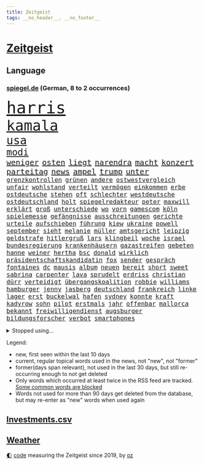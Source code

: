 ```yaml
---
title: Zeitgeist
tags: __no_header__, __no_footer__
---
```


# [Zeitgeist](https://oliz.io/zeitgeist/)

## Language

<h3><a href="https://www.spiegel.de" target="_blank">spiegel.de</a> (German, 8 to 2 occurrences)</h3>
<p style="font-family:monospace">
<span style="font-size:32pt"><a href="news_links.html#harris" class="current">harris</a></span>
<br>
<span style="font-size:28pt"><a href="news_links.html#kamala" class="current">kamala</a></span>
<br>
<span style="font-size:22pt"><a href="news_links.html#usa" class="current">usa</a></span>
<br>
<span style="font-size:18pt"><a href="news_links.html#modi" class="current">modi</a></span>
<br>
<span style="font-size:15pt"><a href="news_links.html#weniger" class="current">weniger</a></span>
<span style="font-size:15pt"><a href="news_links.html#osten" class="current">osten</a></span>
<span style="font-size:15pt"><a href="news_links.html#liegt" class="current">liegt</a></span>
<span style="font-size:15pt"><a href="news_links.html#narendra" class="current">narendra</a></span>
<span style="font-size:15pt"><a href="news_links.html#macht" class="current">macht</a></span>
<span style="font-size:15pt"><a href="news_links.html#konzert" class="current">konzert</a></span>
<span style="font-size:15pt"><a href="news_links.html#parteitag" class="current">parteitag</a></span>
<span style="font-size:15pt"><a href="news_links.html#news" class="current">news</a></span>
<span style="font-size:15pt"><a href="news_links.html#ampel" class="current">ampel</a></span>
<span style="font-size:15pt"><a href="news_links.html#trump" class="current">trump</a></span>
<span style="font-size:15pt"><a href="news_links.html#unter" class="current">unter</a></span>
<br>
<span style="font-size:12pt"><a href="news_links.html#grenzkontrollen" class="current">grenzkontrollen</a></span>
<span style="font-size:12pt"><a href="news_links.html#grünen" class="current">grünen</a></span>
<span style="font-size:12pt"><a href="news_links.html#andere" class="current">andere</a></span>
<span style="font-size:12pt"><a href="news_links.html#ostwestvergleich" class="new">ostwestvergleich</a></span>
<span style="font-size:12pt"><a href="news_links.html#unfair" class="current">unfair</a></span>
<span style="font-size:12pt"><a href="news_links.html#wohlstand" class="current">wohlstand</a></span>
<span style="font-size:12pt"><a href="news_links.html#verteilt" class="current">verteilt</a></span>
<span style="font-size:12pt"><a href="news_links.html#vermögen" class="current">vermögen</a></span>
<span style="font-size:12pt"><a href="news_links.html#einkommen" class="current">einkommen</a></span>
<span style="font-size:12pt"><a href="news_links.html#erbe" class="current">erbe</a></span>
<span style="font-size:12pt"><a href="news_links.html#ostdeutsche" class="current">ostdeutsche</a></span>
<span style="font-size:12pt"><a href="news_links.html#stehen" class="current">stehen</a></span>
<span style="font-size:12pt"><a href="news_links.html#oft" class="current">oft</a></span>
<span style="font-size:12pt"><a href="news_links.html#schlechter" class="current">schlechter</a></span>
<span style="font-size:12pt"><a href="news_links.html#westdeutsche" class="current">westdeutsche</a></span>
<span style="font-size:12pt"><a href="news_links.html#ostdeutschland" class="current">ostdeutschland</a></span>
<span style="font-size:12pt"><a href="news_links.html#holt" class="current">holt</a></span>
<span style="font-size:12pt"><a href="news_links.html#spiegelredakteur" class="current">spiegelredakteur</a></span>
<span style="font-size:12pt"><a href="news_links.html#peter" class="current">peter</a></span>
<span style="font-size:12pt"><a href="news_links.html#maxwill" class="new">maxwill</a></span>
<span style="font-size:12pt"><a href="news_links.html#erklärt" class="current">erklärt</a></span>
<span style="font-size:12pt"><a href="news_links.html#groß" class="current">groß</a></span>
<span style="font-size:12pt"><a href="news_links.html#unterschiede" class="current">unterschiede</a></span>
<span style="font-size:12pt"><a href="news_links.html#wo" class="current">wo</a></span>
<span style="font-size:12pt"><a href="news_links.html#vorn" class="current">vorn</a></span>
<span style="font-size:12pt"><a href="news_links.html#gamescom" class="new">gamescom</a></span>
<span style="font-size:12pt"><a href="news_links.html#köln" class="current">köln</a></span>
<span style="font-size:12pt"><a href="news_links.html#spielemesse" class="new">spielemesse</a></span>
<span style="font-size:12pt"><a href="news_links.html#gefängnisse" class="current">gefängnisse</a></span>
<span style="font-size:12pt"><a href="news_links.html#ausschreitungen" class="current">ausschreitungen</a></span>
<span style="font-size:12pt"><a href="news_links.html#gerichte" class="current">gerichte</a></span>
<span style="font-size:12pt"><a href="news_links.html#urteile" class="current">urteile</a></span>
<span style="font-size:12pt"><a href="news_links.html#aufschieben" class="new">aufschieben</a></span>
<span style="font-size:12pt"><a href="news_links.html#führung" class="current">führung</a></span>
<span style="font-size:12pt"><a href="news_links.html#kiew" class="current">kiew</a></span>
<span style="font-size:12pt"><a href="news_links.html#ukraine" class="current">ukraine</a></span>
<span style="font-size:12pt"><a href="news_links.html#powell" class="current">powell</a></span>
<span style="font-size:12pt"><a href="news_links.html#september" class="current">september</a></span>
<span style="font-size:12pt"><a href="news_links.html#sieht" class="current">sieht</a></span>
<span style="font-size:12pt"><a href="news_links.html#melanie" class="current">melanie</a></span>
<span style="font-size:12pt"><a href="news_links.html#müller" class="current">müller</a></span>
<span style="font-size:12pt"><a href="news_links.html#amtsgericht" class="current">amtsgericht</a></span>
<span style="font-size:12pt"><a href="news_links.html#leipzig" class="current">leipzig</a></span>
<span style="font-size:12pt"><a href="news_links.html#geldstrafe" class="current">geldstrafe</a></span>
<span style="font-size:12pt"><a href="news_links.html#hitlergruß" class="current">hitlergruß</a></span>
<span style="font-size:12pt"><a href="news_links.html#lars" class="current">lars</a></span>
<span style="font-size:12pt"><a href="news_links.html#klingbeil" class="current">klingbeil</a></span>
<span style="font-size:12pt"><a href="news_links.html#woche" class="current">woche</a></span>
<span style="font-size:12pt"><a href="news_links.html#israel" class="current">israel</a></span>
<span style="font-size:12pt"><a href="news_links.html#bundesregierung" class="current">bundesregierung</a></span>
<span style="font-size:12pt"><a href="news_links.html#krankenhäusern" class="new">krankenhäusern</a></span>
<span style="font-size:12pt"><a href="news_links.html#gazastreifen" class="current">gazastreifen</a></span>
<span style="font-size:12pt"><a href="news_links.html#gebeten" class="current">gebeten</a></span>
<span style="font-size:12pt"><a href="news_links.html#hanne" class="new">hanne</a></span>
<span style="font-size:12pt"><a href="news_links.html#weiner" class="new">weiner</a></span>
<span style="font-size:12pt"><a href="news_links.html#hertha" class="current">hertha</a></span>
<span style="font-size:12pt"><a href="news_links.html#bsc" class="current">bsc</a></span>
<span style="font-size:12pt"><a href="news_links.html#donald" class="current">donald</a></span>
<span style="font-size:12pt"><a href="news_links.html#wirklich" class="current">wirklich</a></span>
<span style="font-size:12pt"><a href="news_links.html#präsidentschaftskandidatin" class="current">präsidentschaftskandidatin</a></span>
<span style="font-size:12pt"><a href="news_links.html#fox" class="current">fox</a></span>
<span style="font-size:12pt"><a href="news_links.html#sender" class="current">sender</a></span>
<span style="font-size:12pt"><a href="news_links.html#gespräch" class="current">gespräch</a></span>
<span style="font-size:12pt"><a href="news_links.html#fontaines" class="new">fontaines</a></span>
<span style="font-size:12pt"><a href="news_links.html#dc" class="new">dc</a></span>
<span style="font-size:12pt"><a href="news_links.html#mausis" class="new">mausis</a></span>
<span style="font-size:12pt"><a href="news_links.html#album" class="current">album</a></span>
<span style="font-size:12pt"><a href="news_links.html#neuen" class="current">neuen</a></span>
<span style="font-size:12pt"><a href="news_links.html#bereit" class="current">bereit</a></span>
<span style="font-size:12pt"><a href="news_links.html#short" class="new">short</a></span>
<span style="font-size:12pt"><a href="news_links.html#sweet" class="new">sweet</a></span>
<span style="font-size:12pt"><a href="news_links.html#sabrina" class="current">sabrina</a></span>
<span style="font-size:12pt"><a href="news_links.html#carpenter" class="current">carpenter</a></span>
<span style="font-size:12pt"><a href="news_links.html#lava" class="new">lava</a></span>
<span style="font-size:12pt"><a href="news_links.html#sprudelt" class="new">sprudelt</a></span>
<span style="font-size:12pt"><a href="news_links.html#erdriss" class="new">erdriss</a></span>
<span style="font-size:12pt"><a href="news_links.html#christian" class="current">christian</a></span>
<span style="font-size:12pt"><a href="news_links.html#dürr" class="current">dürr</a></span>
<span style="font-size:12pt"><a href="news_links.html#verteidigt" class="current">verteidigt</a></span>
<span style="font-size:12pt"><a href="news_links.html#übergangskoalition" class="new">übergangskoalition</a></span>
<span style="font-size:12pt"><a href="news_links.html#robbie" class="current">robbie</a></span>
<span style="font-size:12pt"><a href="news_links.html#williams" class="current">williams</a></span>
<span style="font-size:12pt"><a href="news_links.html#hamburger" class="current">hamburger</a></span>
<span style="font-size:12pt"><a href="news_links.html#jenny" class="current">jenny</a></span>
<span style="font-size:12pt"><a href="news_links.html#jasberg" class="new">jasberg</a></span>
<span style="font-size:12pt"><a href="news_links.html#deutschland" class="current">deutschland</a></span>
<span style="font-size:12pt"><a href="news_links.html#frankreich" class="current">frankreich</a></span>
<span style="font-size:12pt"><a href="news_links.html#linke" class="current">linke</a></span>
<span style="font-size:12pt"><a href="news_links.html#lager" class="current">lager</a></span>
<span style="font-size:12pt"><a href="news_links.html#erst" class="current">erst</a></span>
<span style="font-size:12pt"><a href="news_links.html#buckelwal" class="current">buckelwal</a></span>
<span style="font-size:12pt"><a href="news_links.html#hafen" class="current">hafen</a></span>
<span style="font-size:12pt"><a href="news_links.html#sydney" class="new">sydney</a></span>
<span style="font-size:12pt"><a href="news_links.html#konnte" class="current">konnte</a></span>
<span style="font-size:12pt"><a href="news_links.html#kraft" class="current">kraft</a></span>
<span style="font-size:12pt"><a href="news_links.html#kadyrow" class="current">kadyrow</a></span>
<span style="font-size:12pt"><a href="news_links.html#sohn" class="current">sohn</a></span>
<span style="font-size:12pt"><a href="news_links.html#pilot" class="current">pilot</a></span>
<span style="font-size:12pt"><a href="news_links.html#erstmals" class="current">erstmals</a></span>
<span style="font-size:12pt"><a href="news_links.html#jahr" class="current">jahr</a></span>
<span style="font-size:12pt"><a href="news_links.html#offenbar" class="current">offenbar</a></span>
<span style="font-size:12pt"><a href="news_links.html#mallorca" class="current">mallorca</a></span>
<span style="font-size:12pt"><a href="news_links.html#bekannt" class="current">bekannt</a></span>
<span style="font-size:12pt"><a href="news_links.html#freiwilligendienst" class="new">freiwilligendienst</a></span>
<span style="font-size:12pt"><a href="news_links.html#augsburger" class="new">augsburger</a></span>
<span style="font-size:12pt"><a href="news_links.html#bildungsforscher" class="new">bildungsforscher</a></span>
<span style="font-size:12pt"><a href="news_links.html#verbot" class="current">verbot</a></span>
<span style="font-size:12pt"><a href="news_links.html#smartphones" class="current">smartphones</a></span>
</p>
<details>
<summary>Stopped using...</summary>
<p class="former" style="font-size:12pt">
daniel(1402) scheinen(1402) beschließt(1401) erneute(1401) fahrer(1401) schnellcheck(1400) dauerhaft(1399) deutliche(1399) entlastet(1399) erinnerungen(1399) guter(1399) kennt(1399) prüfen(1399) düsseldorf(1398) stolz(1398) studierenden(1398) verletzungen(1398) belastet(1397) chelsea(1397) geeinigt(1397) krankenhäuser(1397) langer(1397) präsentieren(1397) vorsitzenden(1397) öfter(1397) überwinden(1397) erzielt(1396) legte(1396) merkel(1396) vertrag(1396) winter(1396) deutlichen(1395) dezember(1395) eindruck(1395) ermöglichen(1395) persönlich(1395) reformen(1395) ausnahmen(1394) brief(1394) kiel(1394) massive(1394) preisen(1394) schoss(1394) sicherheitsbehörden(1394) siegt(1394) aufnehmen(1393) entwurf(1393) schien(1393) solidarität(1393) englische(1392) innenminister(1392) kultur(1392) planen(1392) rat(1392) sebastian(1392) steuer(1392) verbindung(1392) zeugen(1392) riesige(1391) volksrepublik(1391) woher(1391) csu(1390) dfb(1390) durchsetzen(1390) mengen(1390) waffe(1390) längere(1389) schüssen(1389) stammt(1389) endspiel(1388) abgebrochen(1387) berlins(1387) erneuten(1387) märchen(1387) ungarns(1387) anlass(1386) haltung(1386) jüngeren(1386) rechts(1386) claudia(1385) enthüllt(1385) verstärkt(1385) verändern(1385) modell(1384) produzieren(1384) betont(1383) jüngere(1383) wälder(1383) heil(1382) hubertus(1382) offiziellen(1382) weite(1381) küstenwache(1380) verbindet(1380) drittel(1379) lkw(1379) überleben(1378) spitzenreiter(1377) anzeichen(1376) behalten(1376) hinten(1375) konsum(1374) tiefen(1374) öffentliche(1374) frisch(1372) orten(1372) wem(1371) händler(1369) kooperation(1369) top(1369) analysiert(1367) favorit(1366) empfangen(1343) drohne(1340) sammeln(1336) hochschulen(1242) orte(1232) unis(1210) finanziert(1202) abgegeben(1166) sammelt(1146) schwäche(1146) kolumbien(1142) volk(1138) bundesanwaltschaft(1120) günstiges(1078) gemeinschaft(1065) vorfeld(1045) millionenhöhe(1043) radikalen(1042) grünenpolitiker(1032) wichtiges(1028) halbes(1025) regierungschefin(1023) nutzung(999) rande(991) militärischen(990) seltene(982) tradition(982) entsteht(980) verschiedenen(966) buschmann(964) ring(937) desto(930) expremier(927) krankheiten(919) 49(913) einheit(913) brüder(906) 40000(899) benötigt(896) lücken(885) schneiden(882) brandenburger(876) nebenbei(876) kriegsbeginn(870) spart(855) antisemitische(844) locken(838) umstände(824) unterliegt(816) kinderinterview(810) suchte(809) kai(805) braun(761) geste(761) genauer(760) schwächelt(752) verträge(745) dach(740) tode(740) revolution(739) giorgia(726) meloni(726) peru(718) schickte(709) töne(709) missverständnis(707) jüngst(706) kommunikation(704) benko(702) überreste(700) auseinander(696) senioren(688) psychologin(681) schmeckt(664) prien(654) geschmack(645) luftangriffe(641) erreichbar(640) fängt(638) familienministerin(631) paus(631) tabu(630) metall(627) böhmermann(626) geheim(623) überprüfen(611) nico(607) strafanzeige(605) dritter(595) rammt(594) abhilfe(593) kulturstaatsministerin(584) solcher(582) perspektive(577) spezialkräfte(577) geldgeber(574) gedenken(568) wasserstoff(559) marode(558) republikanische(558) technologie(557) neunzigerjahren(553) freiwillige(550) fluggesellschaft(547) läufer(547) aktive(544) schleswigholsteins(542) 2007(533) karin(533) loswerden(529) diesjährigen(523) statistischen(517) wurzeln(516) geschehen(509) älteren(502) beides(500) lübeck(500) miami(497) kollidiert(496) kader(491) wiedergewählt(491) veto(489) fußballverband(481) zeuge(480) geisel(479) luxus(467) eingeschlagen(465) erforscht(465) forscherin(465) überfahren(462) höchststand(460) rad(452) unterbrochen(451) drogenhandel(442) schlagabtausch(441) beruft(436) beckenbauer(425) verurteilen(421) drückt(405) langjährigen(404) berufen(402) 30jähriger(401) popstars(398) abu(397) schweigt(397) heimem(393) warnungen(393) dfbfrauen(391) nachhaltige(389) strafverfahren(389) saßen(386) stockt(386) politikerinnen(385) palästinensische(384) mutmaßliches(383) zeitgleich(381) service(380) leitartikel(378) sicherheitsmaßnahmen(376) skurriler(370) hilferuf(366) boykott(364) seltener(362) recherche(356) 96(354) knie(354) re(350) sprachen(349) riesiges(348) unten(348) drehte(347) posts(347) nordkoreas(344) unterkunft(344) leinwand(343) american(342) stieß(340) trinken(337) vorzugehen(335) weltmeistertitel(333) ferne(331) suv(328) neuesten(327) verheerende(327) dreht(326) kühne(326) chile(323) 76(321) bunt(318) gearbeitet(318) gelobt(317) milliardenhöhe(315) ausstellung(314) kallas(314) entertainment(312) kommissionspräsidentin(310) europaparlament(307) taxi(303) asylverfahren(302) gravierenden(302) kundgebungen(302) begründet(300) gewährt(300) kongress(295) oberlandesgericht(289) repräsentantenhaus(289) absichtlich(288) exchef(288) geborene(287) krebsdiagnose(284) glückwünsche(283) normale(283) bestätigte(282) bundes(282) gewähren(278) tories(277) rockband(276) tennisprofi(276) beteuert(275) raab(273) brandt(272) demonstration(272) parlamentarier(270) titeln(270) elbtower(268) südchinesisches(268) beyoncé(267) abfall(266) kanzlerkandidat(265) empfehlungen(264) ernsthafte(264) friedlich(264) claus(262) überdenken(262) 60000(259) rechtlich(259) gestritten(257) ringt(256) haken(255) hingerichtet(254) bundesverfassungsgerichts(251) haley(251) nikki(251) zweistaatenlösung(251) kostenlos(249) dfl(247) indischen(246) reichweite(245) beklagen(244) diverse(243) ausgespielt(242) zerstritten(242) aktienkurs(241) großzügig(241) dänemarks(239) armin(238) oberverwaltungsgericht(236) hits(235) stuttgarter(235) umstrittenes(235) unverletzt(235) 93(234) erwachsen(234) investition(234) 125(232) fernzüge(232) konstantin(232) professionelle(232) verbucht(232) catherine(231) demokratien(230) angeklagten(229) dynamik(229) gerungen(229) amerikas(228) fortschritte(227) offensichtlich(227) 22jährigen(225) giftige(225) omas(225) verschwörungstheorien(225) bahnen(224) haut(224) willy(224) ambitionen(223) royale(223) topform(223) captain(221) einstufung(221) handgreiflich(219) medizinischen(219) nominierungen(219) huthimiliz(218) pilze(218) umwelthilfe(217) 1945(216) behandlung(214) eilantrag(214) 80000(213) alfred(212) frustriert(211) plattner(210) 81jährige(209) gleichberechtigung(209) russlandsanktionen(209) pforzheim(208) erziehung(207) slowene(207) fotografen(206) australischer(204) can(204) artillerie(202) badenwürttembergischen(202) machtwort(202) rüsten(202) weiblicher(202) dazwischen(201) perfektes(201) hai(200) partys(200) zigaretten(200) darsteller(199) ministerien(199) beschädigten(198) boykottiert(197) landsmann(197) pazifik(197) baltimore(195) neuerdings(194) direkten(193) 65jährige(192) kurth(190) schläft(190) wahlkampfrede(190) 2006(189) umgeleitet(188) dreharbeiten(187) oman(187) pünktlich(187) ungewohnt(187) wüste(187) labour(186) lutz(186) bestürzt(184) elton(184) beliebte(182) hagen(181) wirecard(181) abgewendet(179) stellvertreter(179) merkels(177) altkanzlerin(176) ravensburg(176) gitarrist(174) negativ(174) fa(173) verbotene(173) french(171) vermieter(171) wohlauf(171) auslösen(170) gekrönt(170) nairobi(170) emojis(169) jahrelangen(169) boateng(168) jérôme(168) manfred(167) schienen(167) potter(162) kanzlerin(161) eingefangen(159) basketballerinnen(158) bewerben(158) höchstem(158) oberdorf(158) beurteilen(157) sabine(157) eukommissionspräsidentin(156) ideologie(156) dein(155) sophia(155) bear(153) bestellen(153) frauenanteil(153) multimillionär(153) rechtslage(153) abwesenheit(152) kreativ(152) ausgebildet(151) rihanna(150) verweigerte(150) 1982(149) fußgänger(149) persönlichkeit(148) profidebüt(148) verdachts(148) cannabisgesetz(147) versöhnung(147) ludwigshafen(146) präsentation(146) verfehlen(146) angeschlagene(145) marseille(145) republikanischen(145) deserteur(144) verdammt(144) pogačar(143) tadej(143) unschuld(143) mongolei(142) jamal(141) musiala(141) pole(141) dominanz(140) geiselabkommen(140) mail(140) anstatt(139) beworfen(139) erfreut(139) zusammenraufen(139) mehrjährigen(138) geringer(137) härteste(137) lehre(137) blamage(136) abgrund(135) anfällig(135) erschlagen(135) flugabwehrsysteme(135) haiti(135) nichte(135) sangen(135) zeichner(135) hiv(134) infizierten(134) nordrheinwestfalens(134) suhl(134) havertz(133) republikanischer(133) verkehrsministerium(133) arkadi(130) ausgelaufen(130) ko(130) systematische(130) wolosch(130) engagieren(129) rar(129) grundlegende(128) exuspräsidenten(127) katastrophenfall(127) klimaanlage(126) report(126) sanierungsplan(126) adidas(125) arbeitszeiten(125) box(125) dominierte(125) wirklichkeit(125) attraktiv(124) bestandteil(124) elektrische(124) fangen(124) fester(124) gegenseitigen(123) belgier(122) missbrauchen(122) radprofi(122) sozialreform(122) grauen(121) außergewöhnlichen(120) einbruch(120) züchten(120) 250(119) bewaffnet(119) erhärten(119) lebenslanger(119) recycling(119) 20jährige(118) irreführende(118) spiegelleser(118) devise(117) staatschefs(117) heimatland(116) medium(116) fußballbund(115) instanz(115) verschenkt(115) chronik(114) escooter(114) mathieu(114) songtexte(114) brandstiftung(113) vingegaard(113) alsu(112) beverly(112) hills(112) kurmasheva(112) neubau(112) passau(112) chips(111) fünfjähriger(111) bräuchte(110) kommunalwahl(110) geflossen(109) plakate(109) etappe(108) hirn(108) ultraorthodoxe(108) einflussreichsten(107) ertragen(107) schlau(107) 111(106) mclaren(106) ungestört(105) weber(105) wänden(105) brettspiele(104) ausgeweitet(103) bürgermeisterin(102) event(102) verlaufen(102) 74jährigen(101) blutspur(101) kampfflugzeuge(101) melonis(101) merckx(100) versuchter(100) überstunden(100) angedacht(99) betrachtet(99) bundesinstitut(99) millionenstrafe(99) trucks(99) versagte(99) grüßen(98) hafencity(98) kommentieren(98) totschlags(98) gefängnisstrafe(97) schmerz(97) schwimmbad(97) zellen(97) äthiopien(97) kreativen(96) leyens(96) naturschützer(96) dicke(95) rapstar(95) rumort(95) schlechteste(95) agentengesetz(94) beweist(94) linker(94) opas(94) patriotsysteme(94) pomp(94) schnelldurchlauf(94) klimaschutzgesetz(93) parkplatz(93) be(92) furios(92) lando(92) norris(92) johnson(91) schwächt(91) shakira(91) verstanden(91) workout(91) zugeht(91) amerikaners(90) kiffer(90) usfirma(90) einschüchtern(89) exakt(89) finales(89) shakespeare(89) attentats(88) formel1einstieg(88) dazn(87) kugeln(87) nachbesserung(87) spitzenklub(87) jeweiligen(86) risikobewertung(86) aquakulturen(85) boys(85) films(85) kooperieren(85) lachs(85) pet(85) schenk(85) shop(85) großartiger(84) schwieg(84) wahlkampfauftakt(84) zugspitze(84) ambiente(83) bremerhaven(83) grafikanalyse(83) hitlers(83) reiz(83) vergnügen(83) zeitlich(83) erfolgt(82) ergibt(82) spinnen(82) verlockend(82) berlinbrandenburg(81) ertappte(81) geiselfreilassungen(81) technologiekonzern(81) 26000(80) anfühlt(80) gottschalk(80) marcus(80) pech(80) unversöhnlich(80) velbert(79) vollen(79) adolf(78) archäologie(78) privat(78) rutschen(78) schuldspruch(78) argwohn(77) beachtliche(77) chats(77) ladestationen(77) nachtklub(77) opulente(77) popmusik(77) pünktlichkeit(77) spürte(77) gezählt(76) morbide(76) reisewelle(76) statistiker(76) ausweiten(75) cybercrime(75) einsätze(75) schauplatz(75) heimspiel(74) heinz(74) kanzlerschaft(74) krafttraining(74) mondes(74) cduvorsitzenden(73) genauen(73) nationalversammlung(73) slogans(73) buchhalter(72) erffa(72) faust(72) glückt(72) toleriert(72) vorherrschaft(72) 39(71) aufgeheizt(71) behandeln(71) bläst(71) breiten(71) generalprobe(71) mordversuchs(71) schütze(71) vergleichen(71) grauzone(70) m(70) pension(70) praktiken(70) repräsentiert(70) resolution(70) schulhof(70) volte(70) baustellen(69) dieselautos(69) effektiver(69) flick(69) hansi(69) hießen(69) kristen(69) schumachers(69) unsinn(69) 1944(68) 65jährigen(68) cooper(68) derartige(68) emaus(68) exoplanet(68) faszination(68) freibad(68) polizeiliche(68) stauffenberg(68) darstellern(67) erdbeeren(67) gemunkelt(67) kulturschaffende(67) wachablösung(67) 31jährige(66) einsteigen(66) geruch(66) mächtig(66) personenschützer(66) stadtverwaltung(66) anwärter(65) kenias(65) kernpunkte(65) munro(65) stehe(65) vermissen(65) ausgangspunkt(64) bleibenden(64) gegenwind(64) naht(64) trainierte(64) yandex(64) zahlung(64) 650000(63) beeindruckender(63) feder(63) gesamtsieg(63) spekulieren(63) meerwasser(62) realen(62) tausendfach(62) verschwörungsmythen(62) deklassiert(61) flüchtlingsrat(61) klausel(61) miserablen(61) nebenkostenprivileg(61) saltburn(61) biologe(60) besuchern(59) erdrutsch(59) esken(59) jubel(59) schwerpunkte(59) spdchefin(59) sullivan(59) 53(58) nationalfeiertag(58) nichtregierungsorganisationen(58) palme(58) salome(58) surabischwili(58) bangkok(57) parteimitglieder(57) turbulente(57) abgerissene(56) borrell(56) exoplaneten(56) josep(56) milieu(56) modernisiert(56) rohr(56) stationen(56) cockpit(55) franken(55) gegenspieler(55) instabil(55) kurios(55) schmilzt(55) unzufrieden(55) verwaltungsgericht(55) vorlagen(55) beladener(54) chefetage(54) fahrdienstvermittler(54) laudatio(54) weltfußballerin(54) wesel(54) ausgeschenkt(53) feuerte(53) gebissen(53) gemeint(53) komplex(53) landesweiten(53) luftqualität(53) psychologie(53) sanft(53) spieß(53) volkswirtschaft(53) abgetrieben(52) dozent(52) konsumiert(52) perspektiven(52) antike(51) funk(51) imagepflege(51) papa(51) skizziert(51) beförderung(50) luxuriösen(50) obdachlos(50) ortschaft(50) versäumnisse(50) militarisierung(49) struktur(49) ac/dc(48) außenseiter(48) geplatzter(48) ohr(48) achtelfinale(47) fahnen(47) hafenstadt(47) krimis(47) rechtem(47) smith(47) thematisiert(47) berührt(46) comicfigur(46) entenhausen(46) firmengeschichte(46) mickymausheft(46) salzgitter(46) schreckschusspistole(46) verfeindeten(46) diktaturen(45) glaubwürdigkeit(45) interaktiven(45) king’s(45) lebewesen(45) opa(45) pompeji(45) siebzigern(45) unterlagen(45) ferrariteamchef(44) korrupt(44) erforderliche(43) knieverletzung(43) krone(43) löscht(43) mitschuld(43) solarenergie(43) umgebracht(43) volkshochschule(43) bewahrt(42) rares(42) bundesamts(41) gift(41) markieren(41) eingebrochen(40) einzelheiten(40) kartelle(40) spiegelanalyse(40) unrealistisch(40) 27000(39) bezahlbares(39) gebucht(39) segen(39) spiegeln(39) spielfeld(39) umgesetzt(39) verkeilt(39) werdegang(39) wimbledon(39) augenblick(38) großzügige(38) verstärkung(38) 27jähriger(37) bundeskriminalamt(37) cop29(36) erlebnis(36) fußballtransfers(36) heimlicher(36) hungert(36) machenschaften(36) stuttgarts(36) terrier(36) unsicher(36) américa(35) menschlichen(34) steckte(34) unpünktlichkeit(34) fühle(33) führungsetagen(33) just(33) usdemokratin(33) 1998(32) entsetzlichen(32) funktionen(32) kopiert(32) wertvoll(32) zugelegt(32) bundesaußenministerin(31) lamine(31) rekordeuropameister(31) yamal(31) blutige(30) fehde(30) krankenwagen(30) erkunden(29) etatentwurf(29) gefehlt(29) liveübertragung(29) mekka(29) pi(29) haushaltsentwurf(28) iryna(28) meiner(28) qualifying(28) ran(28) stopfen(28) verschont(28) abiturfeier(27) ag(27) estnische(27) iranisches(27) miene(27) nebenwirkungen(27) unterstützern(27) zensus(27) gareth(25) herkommt(25) klausmichael(25) southgate(25) sportvereine(25) tanzten(25) verschicken(25) auszuschalten(24) biologen(24) lions(24) sicherte(24) three(24) ehegattensplitting(23) frühstücksei(23) fußballtor(23) militärdienst(23) alltags(22) autobahnpolizei(22) eingebüßt(22) geschleppt(22) kontra(22) minsk(22) rumpelfußball(22) schienennetz(22) sicherheitsexperte(22) spielgerät(22) verbracht(22) waffengewalt(22) dominant(21) drachen(21) entstandenen(21) eukommissionschefin(21) homöopathie(21) megan(21) ruhigen(21) schadstoffen(21) scheibe(21) stallion(21) thee(21) america(20) atlantik(20) aufzubauen(20) exkanzlerin(20) gigawatt(20) leuphana(20) lüneburg(20) untergrund(20) wirecardprozess(20) beryl(19) derzeitige(19) geschieden(19) hardliner(19) kapitänsregel(19) kongressabgeordneter(19) kreischende(19) kräftiger(19) nordwesten(19) alkoholisierte(18) bewerbern(18) emsieg(18) erschöpfung(18) familiäre(18) fertigung(18) hochzeitstag(18) kongressabgeordnete(18) schwefeldioxid(18) sonnencreme(18) spottete(18) subvention(18) wölfe(18) coldplay(17) dienstwagen(17) russlandreise(17) schlak(17) vorhersagen(17) brodelt(16) großauftrag(16) vertrauten(16) apartment(15) emhelden(15) notoperation(15) radsports(15) schmerzhafte(15) superprognostiker(15) viertelfinalaus(15) zutiefst(15) betrügerischen(14) geballte(14) lichtjahre(14) mindestalter(14) muskeltraining(14) reeves(14) ausschnitte(13) datiert(13) liken(13) schinken(13) assadregimes(12) elterngeld(12) funde(12) hartz(12) iv(12) killer(12) nizza(12) philipsen(12) 83(11) außenpolitiker(11) führungswechsel(11) mafia(11) sendungen(11) sparprogramm(11)
</p>
</details>
<p>Legend:
<ul>
<li><span class="new">new</span>, first seen within the last 10 days</li>
<li><span class="current">current</span>, regular topical words used in the news, not "new", not "former"</li>
<li><span class="former">former(days span relevant)</span>, not used in the last 30 days, but still re-occurring enough to not get deleted</li>
<li>Only words which occurred at least twice in the RSS feed are tracked. <a href="language/filters.py">Some common words are blocked</a></li>
<li>Words not used for more than 90 days get deleted from the database, but may re-enter as "new" words when used again</li>
</ul>
</p>

## [Investments](investments.html)[.csv](investments.csv)

## [Weather](weather.html)

<footer>
<a href="javascript:toggleTheme()" class="nav">🌓</a>
<a href="https://github.com/ooz/zeitgeist">code</a> measuring the Zeitgeist since 2019, by <a href="https://oliz.io">oz</a>
</footer>
